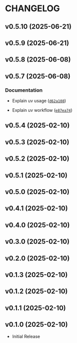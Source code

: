 # CHANGELOG

<!-- version list -->

## v0.5.10 (2025-06-21)


## v0.5.9 (2025-06-21)


## v0.5.8 (2025-06-08)


## v0.5.7 (2025-06-08)

### Documentation

- Explain uv usage
  ([`d62a108`](https://github.com/KMilhan/girokmoji/commit/d62a108417649a29337485b9463755f01efaad3e))

- Explain uv workflow
  ([`e87ea74`](https://github.com/KMilhan/girokmoji/commit/e87ea7437bdefce8ef00bfd3dc0b22bc453bbbb1))


## v0.5.4 (2025-02-10)


## v0.5.3 (2025-02-10)


## v0.5.2 (2025-02-10)


## v0.5.1 (2025-02-10)


## v0.5.0 (2025-02-10)


## v0.4.1 (2025-02-10)


## v0.4.0 (2025-02-10)


## v0.3.0 (2025-02-10)


## v0.2.0 (2025-02-10)


## v0.1.3 (2025-02-10)


## v0.1.2 (2025-02-10)


## v0.1.1 (2025-02-10)


## v0.1.0 (2025-02-10)

- Initial Release

